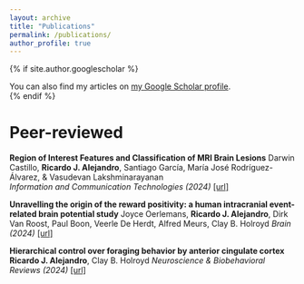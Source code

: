 ```yaml
---
layout: archive
title: "Publications"
permalink: /publications/
author_profile: true
---
```


{% if site.author.googlescholar %}
  <div class="wordwrap">You can also find my articles on <a href="{{site.author.googlescholar}}">my Google Scholar profile</a>.</div>
{% endif %}

<br/>

Peer-reviewed
=====

**Region of Interest Features and Classification of MRI Brain Lesions**
Darwin Castillo, **Ricardo J. Alejandro**, Santiago García, María José Rodríguez-Álvarez, & Vasudevan Lakshminarayanan    
*Information and Communication Technologies (2024)*
[[url]](https://link.springer.com/chapter/10.1007/978-3-031-75431-9_4)

**Unravelling the origin of the reward positivity: a human intracranial event-related brain potential study**
Joyce Oerlemans, **Ricardo J. Alejandro**, Dirk Van Roost, Paul Boon, Veerle De Herdt, Alfred Meurs, Clay B. Holroyd
*Brain (2024)*
[[url]](https://academic.oup.com/brain/advance-article-abstract/doi/10.1093/brain/awae259/7727398)

**Hierarchical control over foraging behavior by anterior cingulate cortex**
**Ricardo J. Alejandro**, Clay B. Holroyd
*Neuroscience & Biobehavioral Reviews (2024)*
[[url]](https://www.sciencedirect.com/science/article/pii/S0149763424000927)

